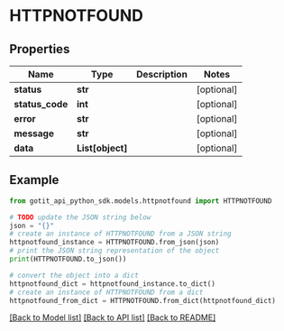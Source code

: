 # HTTPNOTFOUND


## Properties

Name | Type | Description | Notes
------------ | ------------- | ------------- | -------------
**status** | **str** |  | [optional] 
**status_code** | **int** |  | [optional] 
**error** | **str** |  | [optional] 
**message** | **str** |  | [optional] 
**data** | **List[object]** |  | [optional] 

## Example

```python
from gotit_api_python_sdk.models.httpnotfound import HTTPNOTFOUND

# TODO update the JSON string below
json = "{}"
# create an instance of HTTPNOTFOUND from a JSON string
httpnotfound_instance = HTTPNOTFOUND.from_json(json)
# print the JSON string representation of the object
print(HTTPNOTFOUND.to_json())

# convert the object into a dict
httpnotfound_dict = httpnotfound_instance.to_dict()
# create an instance of HTTPNOTFOUND from a dict
httpnotfound_from_dict = HTTPNOTFOUND.from_dict(httpnotfound_dict)
```
[[Back to Model list]](../README.md#documentation-for-models) [[Back to API list]](../README.md#documentation-for-api-endpoints) [[Back to README]](../README.md)


